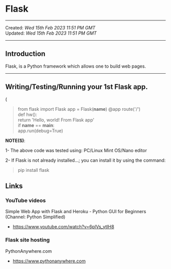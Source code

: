 # Flask

-----

Created: *Wed 15th Feb 2023 11:51 PM GMT*  
Updated: *Wed 15th Feb 2023 11:51 PM GMT*

-----

## Introduction

Flask, is a Python framework which allows one to build web pages.

-----

## Writing/Testing/Running your 1st Flask app.  

(

>from flask import Flask
>app = Flask(__name__)
>@app route('/')  
>def hw():  
>return 'Hello, world! From Flask app'  
>if __name__ == __main__:  
>app.run(debug=True)

**NOTE(S)**: 

1- The above code was tested using: PC/Linux Mint OS/Nano editor  

2- If Flask is not already installed...; you can install it by using the command:    
>pip install flask      


## Links

### YouTube videos

Simple Web App with Flask and Heroku - Python GUI for Beginners (Channel: Python Simplified)  
- https://www.youtube.com/watch?v=6plVs_ytIH8  

### Flask site hosting

PythonAnywhere.com  
- https://www.pythonanywhere.com
  
